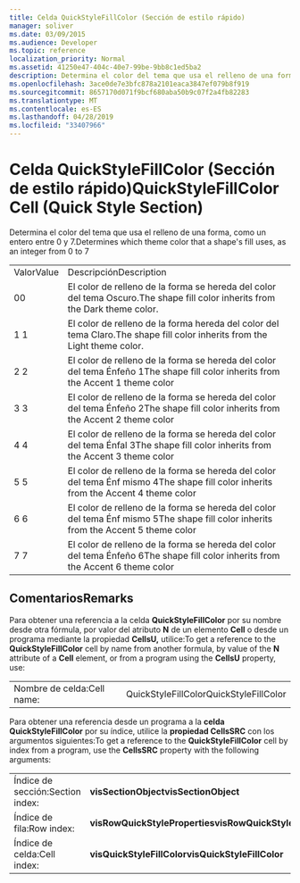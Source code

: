 ```yaml
---
title: Celda QuickStyleFillColor (Sección de estilo rápido)
manager: soliver
ms.date: 03/09/2015
ms.audience: Developer
ms.topic: reference
localization_priority: Normal
ms.assetid: 41250e47-404c-40e7-99be-9bb8c1ed5ba2
description: Determina el color del tema que usa el relleno de una forma, como un entero entre 0 y 7.
ms.openlocfilehash: 3ace0de7e3bfc878a2101eaca3847ef079b8f919
ms.sourcegitcommit: 8657170d071f9bcf680aba50b9c07f2a4fb82283
ms.translationtype: MT
ms.contentlocale: es-ES
ms.lasthandoff: 04/28/2019
ms.locfileid: "33407966"
---
```

# <a name="quickstylefillcolor-cell-quick-style-section"></a><span data-ttu-id="761b0-103">Celda QuickStyleFillColor (Sección de estilo rápido)</span><span class="sxs-lookup"><span data-stu-id="761b0-103">QuickStyleFillColor Cell (Quick Style Section)</span></span>

<span data-ttu-id="761b0-104">Determina el color del tema que usa el relleno de una forma, como un entero entre 0 y 7.</span><span class="sxs-lookup"><span data-stu-id="761b0-104">Determines which theme color that a shape's fill uses, as an integer from 0 to 7</span></span>
  
|||
|:-----|:-----|
|<span data-ttu-id="761b0-105">Valor</span><span class="sxs-lookup"><span data-stu-id="761b0-105">Value</span></span>  <br/> |<span data-ttu-id="761b0-106">Descripción</span><span class="sxs-lookup"><span data-stu-id="761b0-106">Description</span></span>  <br/> |
|<span data-ttu-id="761b0-107">0</span><span class="sxs-lookup"><span data-stu-id="761b0-107">0</span></span>  <br/> |<span data-ttu-id="761b0-108">El color de relleno de la forma se hereda del color del tema Oscuro.</span><span class="sxs-lookup"><span data-stu-id="761b0-108">The shape fill color inherits from the Dark theme color.</span></span>  <br/> |
|<span data-ttu-id="761b0-109">1 </span><span class="sxs-lookup"><span data-stu-id="761b0-109">1</span></span>  <br/> |<span data-ttu-id="761b0-110">El color de relleno de la forma hereda del color del tema Claro.</span><span class="sxs-lookup"><span data-stu-id="761b0-110">The shape fill color inherits from the Light theme color.</span></span>  <br/> |
|<span data-ttu-id="761b0-111">2 </span><span class="sxs-lookup"><span data-stu-id="761b0-111">2</span></span>  <br/> |<span data-ttu-id="761b0-112">El color de relleno de la forma se hereda del color del tema Énfeño 1</span><span class="sxs-lookup"><span data-stu-id="761b0-112">The shape fill color inherits from the Accent 1 theme color</span></span>  <br/> |
|<span data-ttu-id="761b0-113">3 </span><span class="sxs-lookup"><span data-stu-id="761b0-113">3</span></span>  <br/> |<span data-ttu-id="761b0-114">El color de relleno de la forma se hereda del color del tema Énfeño 2</span><span class="sxs-lookup"><span data-stu-id="761b0-114">The shape fill color inherits from the Accent 2 theme color</span></span>  <br/> |
|<span data-ttu-id="761b0-115">4 </span><span class="sxs-lookup"><span data-stu-id="761b0-115">4</span></span>  <br/> |<span data-ttu-id="761b0-116">El color de relleno de la forma se hereda del color del tema Énfal 3</span><span class="sxs-lookup"><span data-stu-id="761b0-116">The shape fill color inherits from the Accent 3 theme color</span></span>  <br/> |
|<span data-ttu-id="761b0-117">5 </span><span class="sxs-lookup"><span data-stu-id="761b0-117">5</span></span>  <br/> |<span data-ttu-id="761b0-118">El color de relleno de la forma se hereda del color del tema Énf mismo 4</span><span class="sxs-lookup"><span data-stu-id="761b0-118">The shape fill color inherits from the Accent 4 theme color</span></span>  <br/> |
|<span data-ttu-id="761b0-119">6 </span><span class="sxs-lookup"><span data-stu-id="761b0-119">6</span></span>  <br/> |<span data-ttu-id="761b0-120">El color de relleno de la forma se hereda del color del tema Énf mismo 5</span><span class="sxs-lookup"><span data-stu-id="761b0-120">The shape fill color inherits from the Accent 5 theme color</span></span>  <br/> |
|<span data-ttu-id="761b0-121">7 </span><span class="sxs-lookup"><span data-stu-id="761b0-121">7</span></span>  <br/> |<span data-ttu-id="761b0-122">El color de relleno de la forma se hereda del color del tema Énfeño 6</span><span class="sxs-lookup"><span data-stu-id="761b0-122">The shape fill color inherits from the Accent 6 theme color</span></span>  <br/> |
   
## <a name="remarks"></a><span data-ttu-id="761b0-123">Comentarios</span><span class="sxs-lookup"><span data-stu-id="761b0-123">Remarks</span></span>

<span data-ttu-id="761b0-124">Para obtener una referencia a la celda **QuickStyleFillColor** por su nombre desde otra fórmula, por valor del atributo **N** de un elemento **Cell** o desde un programa mediante la propiedad **CellsU,** utilice:</span><span class="sxs-lookup"><span data-stu-id="761b0-124">To get a reference to the **QuickStyleFillColor** cell by name from another formula, by value of the **N** attribute of a **Cell** element, or from a program using the **CellsU** property, use:</span></span> 
  
|||
|:-----|:-----|
| <span data-ttu-id="761b0-125">Nombre de celda:</span><span class="sxs-lookup"><span data-stu-id="761b0-125">Cell name:</span></span>  <br/> | <span data-ttu-id="761b0-126">QuickStyleFillColor</span><span class="sxs-lookup"><span data-stu-id="761b0-126">QuickStyleFillColor</span></span>  <br/> |
   
<span data-ttu-id="761b0-127">Para obtener una referencia desde un programa a la **celda QuickStyleFillColor** por su índice, utilice la **propiedad CellsSRC** con los argumentos siguientes:</span><span class="sxs-lookup"><span data-stu-id="761b0-127">To get a reference to the **QuickStyleFillColor** cell by index from a program, use the **CellsSRC** property with the following arguments:</span></span> 
  
|||
|:-----|:-----|
| <span data-ttu-id="761b0-128">Índice de sección:</span><span class="sxs-lookup"><span data-stu-id="761b0-128">Section index:</span></span>  <br/> |<span data-ttu-id="761b0-129">**visSectionObject**</span><span class="sxs-lookup"><span data-stu-id="761b0-129">**visSectionObject**</span></span> <br/> |
| <span data-ttu-id="761b0-130">Índice de fila:</span><span class="sxs-lookup"><span data-stu-id="761b0-130">Row index:</span></span>  <br/> |<span data-ttu-id="761b0-131">**visRowQuickStyleProperties**</span><span class="sxs-lookup"><span data-stu-id="761b0-131">**visRowQuickStyleProperties**</span></span> <br/> |
| <span data-ttu-id="761b0-132">Índice de celda:</span><span class="sxs-lookup"><span data-stu-id="761b0-132">Cell index:</span></span>  <br/> |<span data-ttu-id="761b0-133">**visQuickStyleFillColor**</span><span class="sxs-lookup"><span data-stu-id="761b0-133">**visQuickStyleFillColor**</span></span> <br/> |
   

